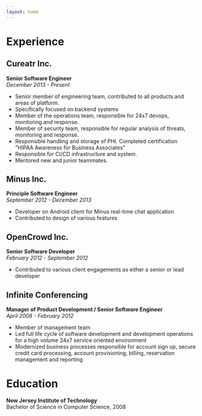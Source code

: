 ```yaml
---
layout: home
---
```


# Experience
## Cureatr Inc.
**Senior Software Engineer**  
_December 2013 - Present_  
* Senior member of engineering team, contributed to all products and areas of platform.
* Specifically focused on backend systems
* Member of the operations team, responsible for 24x7 devops, monitoring and response.
* Member of security team, responsible for regular analysis of threats, monitoring and response.
* Responsible handling and storage of PHI. Completed certification "HIPAA Awareness for Business Associates"
* Responsible for CI/CD infrastructure and system.
* Mentored new and junior teammates.

## Minus Inc.
**Principle Software Engineer**  
_September 2012 - December 2013_  
* Developer on Android client for Minus real-time chat application
* Contributed to design of various features

## OpenCrowd Inc.
**Senior Software Developer**  
_February 2012 - September 2012_  
* Contributed to various client engagements as either a senior or lead developer

## Infinite Conferencing
**Manager of Product Development / Senior Software Engineer**  
_April 2008 - February 2012_  
* Member of management team
* Led full life cycle of software development and development operations for a high volume 24x7 service oriented environment
* Modernized business processes responsible for account sign up, secure credit card processing, account provisioning, billing, reservation management and reporting

# Education
**New Jersey Institute of Technology**  
Bachelor of Science in Computer Science, 2008  
